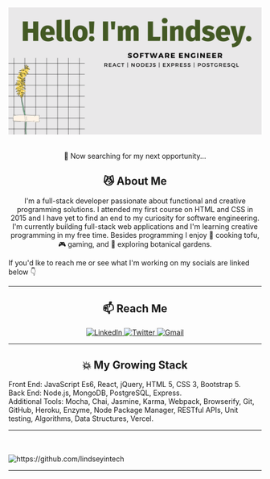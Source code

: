 
<div align="center">
  <img src="https://github.com/LindseyinTech/LindseyinTech/blob/main/images/Banner.png" alt="banner" width="700px"/>
</div>
<br>
<p align="center">🔎 Now searching for my next opportunity...</p>


<h2 align="center"> 😼 About Me </h2>
<p align="center">
  I'm a full-stack developer passionate about functional and creative programming solutions. 
  I attended my first course on HTML and CSS in 2015 and I have yet to find an end to my curiosity for software engineering. 
  I'm currently building full-stack web applications and I'm learning creative programming in my free time. 
  Besides programming I enjoy 🌱 cooking tofu, 🎮 gaming, and 🌸 exploring botanical gardens.

If you'd lke to reach me or see what I'm working on my socials are linked below 👇
  
 <hr>
<h2  align="center">📫 Reach Me </h2>
<p align="center">
<a target="_blank" href="https://www.linkedin.com/in/lindsey-dinkel">
  <img src="https://edent.github.io/SuperTinyIcons/images/svg/linkedin.svg" width="80px" title="LinkedIn"/>
</a>
<a target="_blank" href="https://twitter.com/lindseyintech">
  <img src="https://edent.github.io/SuperTinyIcons/images/svg/twitter.svg" width="80px" title="Twitter"/>
</a>
<a href="mailto:lindseyintech@gmail.com?subject=Hello%20Lindsey,%20From%20Github">
  <img src="https://edent.github.io/SuperTinyIcons/images/svg/gmail.svg" width="80px" title="Gmail" />
</a>

 <hr>

<h2 align="center"> 💥 My Growing Stack</h2>
Front End: JavaScript Es6, React, jQuery, HTML 5, CSS 3, Bootstrap 5.
<br>
Back End: Node.js, MongoDB, PostgreSQL, Express.
<br>
Additional Tools: Mocha, Chai, Jasmine, Karma, Webpack, Browserify, Git, GitHub, Heroku, Enzyme, Node Package Manager, RESTful APIs, Unit testing, Algorithms, Data Structures, Vercel.



</p>
<hr>
 <br> <br>
  <img src="https://komarev.com/ghpvc/?username=lindseyInTech" alt="https://github.com/lindseyintech" />
</p>

<hr>
